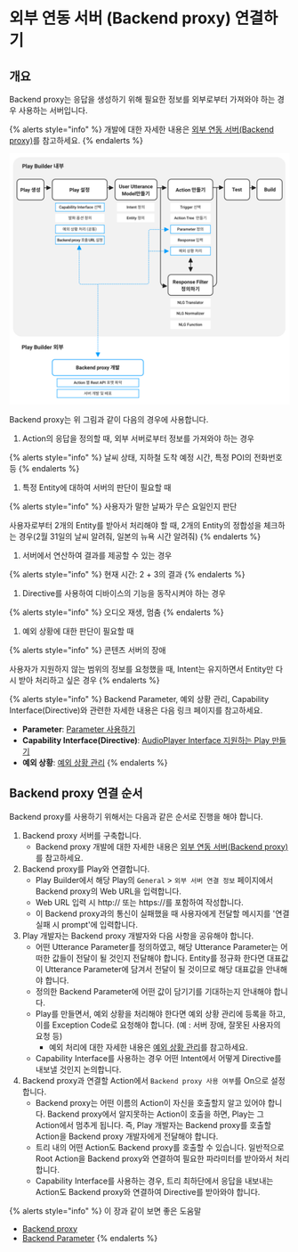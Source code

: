 # 외부 연동 서버 (Backend proxy) 연결하기

## 개요

Backend proxy는 응답을 생성하기 위해 필요한 정보를 외부로부터 가져와야 하는 경우 사용하는 서버입니다.

{% alerts style="info" %}
개발에 대한 자세한 내용은 [외부 연동 서버\(Backend proxy\)](use-backend-proxy)를 참고하세요.
{% endalerts %}

![](/assets/images/create-a-play-using-backend-proxy-01.png)

Backend proxy는 위 그림과 같이 다음의 경우에 사용합니다.

1. Action의 응답을 정의할 때, 외부 서버로부터 정보를 가져와야 하는 경우

{% alerts style="info" %}
날씨 상태, 지하철 도착 예정 시간, 특정 POI의 전화번호 등
{% endalerts %}

1. 특정 Entity에 대하여 서버의 판단이 필요할 때

{% alerts style="info" %}
사용자가 말한 날짜가 무슨 요일인지 판단

사용자로부터 2개의 Entity를 받아서 처리해야 할 때, 2개의 Entity의 정합성을 체크하는 경우\(2월 31일의 날씨 알려줘, 일본의 뉴욕 시간 알려줘\)
{% endalerts %}

1. 서버에서 연산하여 결과를 제공할 수 있는 경우

{% alerts style="info" %}
현재 시간: 2 + 3의 결과
{% endalerts %}

1. Directive를 사용하여 디바이스의 기능을 동작시켜야 하는 경우

{% alerts style="info" %}
오디오 재생, 멈춤
{% endalerts %}

1. 예외 상황에 대한 판단이 필요할 때

{% alerts style="info" %}
콘텐츠 서버의 장애

사용자가 지원하지 않는 범위의 정보를 요청했을 때, Intent는 유지하면서 Entity만 다시 받아 처리하고 싶은 경우
{% endalerts %}

{% alerts style="info" %}
Backend Parameter, 예외 상황 관리, Capability Interface\(Directive\)와 관련한 자세한 내용은 다음 링크 페이지를 참고하세요.

* **Parameter**: [Parameter 사용하기](./define-an-action/use-parameters)
* **Capability Interface\(Directive\)**: [AudioPlayer Interface 지원하는 Play 만들기](./create-a-play-with-audioplayer)
* **예외 상황**: [예외 상황 관리](./define-an-action/manage-exceptions)
{% endalerts %}

## Backend proxy 연결 순서

Backend proxy를 사용하기 위해서는 다음과 같은 순서로 진행을 해야 합니다.

1. Backend proxy 서버를 구축합니다.
   * Backend proxy 개발에 대한 자세한 내용은 [외부 연동 서버\(Backend proxy\)](use-backend-proxy)를 참고하세요. 
2. Backend proxy를 Play와 연결합니다.
   * Play Builder에서 해당 Play의 `General` &gt; `외부 서버 연결 정보` 페이지에서 Backend proxy의 Web URL을 입력합니다.
   * Web URL 입력 시 http:// 또는 https://를 포함하여 작성합니다.
   * 이 Backend proxy과의 통신이 실패했을 때 사용자에게 전달할 메시지를 '연결 실패 시 prompt'에 입력합니다. 
3. Play 개발자는 Backend proxy 개발자와 다음 사항을 공유해야 합니다.
   * 어떤 Utterance Parameter를 정의하였고, 해당 Utterance Parameter는 어떠한 값들이 전달이 될 것인지 전달해야 합니다. Entity를 정규화 한다면 대표값이 Utterance Parameter에 담겨서 전달이 될 것이므로 해당 대표값을 안내해야 합니다. 
   * 정의한 Backend Parameter에 어떤 값이 담기기를 기대하는지 안내해야 합니다. 
   * Play를 만들면서, 예외 상황을 처리해야 한다면 예외 상황 관리에 등록을 하고, 이를 Exception Code로 요청해야 합니다. \(예 : 서버 장애,  잘못된 사용자의 요청 등\) 
     * 예외 처리에 대한 자세한 내용은 [예외  상황 관리](./define-an-action/manage-exceptions)를 참고하세요.
   * Capability Interface를 사용하는 경우 어떤 Intent에서 어떻게 Directive를 내보낼 것인지 논의합니다.  
4. Backend proxy과 연결할 Action에서 `Backend proxy 사용 여부`를 On으로 설정합니다.
   * Backend proxy는 어떤 이름의 Action이 자신을 호출할지 알고 있어야 합니다. Backend proxy에서 알지못하는 Action이 호출을 하면, Play는 그  Action에서 멈추게 됩니다. 즉, Play 개발자는 Backend proxy를 호출할 Action을 Backend proxy 개발자에게 전달해야 합니다. 
   * 트리 내의 어떤 Action도 Backend proxy를 호출할 수 있습니다. 일반적으로 Root Action을 Backend proxy와 연결하여 필요한 파라미터를 받아와서 처리합니다.  
   * Capability Interface를 사용하는 경우, 트리 최하단에서 응답을 내보내는 Action도 Backend proxy와 연결하여 Directive를 받아와야 합니다.  

{% alerts style="info" %}
이 장과 같이 보면 좋은 도움말

* [Backend proxy](./use-backend-proxy)
* [Backend Parameter](./define-an-action/use-parameters)
{% endalerts %}

